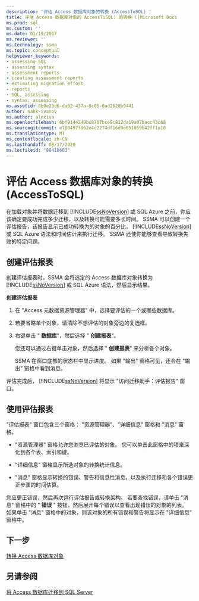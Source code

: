 ```yaml
---
description: '评估 Access 数据库对象的转换 (AccessToSQL) '
title: 评估 Access 数据库对象的 AccessToSQL) 的转换 (|Microsoft Docs
ms.prod: sql
ms.custom: ''
ms.date: 01/19/2017
ms.reviewer: ''
ms.technology: ssma
ms.topic: conceptual
helpviewer_keywords:
- assessing SQL
- assessing syntax
- assessment reports
- creating assessment reports
- estimating migration effort
- reports
- SQL, assessing
- syntax, assessing
ms.assetid: 8b9e23d6-da62-437a-8c05-8ad2628b9441
author: nahk-ivanov
ms.author: alexiva
ms.openlocfilehash: 6bf9144249bc8707bce9c812da19a07bacc43c68
ms.sourcegitcommit: e700497f962e4c2274df16d9e651059b42ff1a10
ms.translationtype: MT
ms.contentlocale: zh-CN
ms.lasthandoff: 08/17/2020
ms.locfileid: "88418603"
---
```

# <a name="assessing-access-database-objects-for-conversion-accesstosql"></a>评估 Access 数据库对象的转换 (AccessToSQL) 
在加载对象并将数据迁移到 [!INCLUDE[ssNoVersion](../../includes/ssnoversion-md.md)] 或 SQL Azure 之前，你应该确定要成功完成多少迁移，以及转换可能需要多长时间。 SSMA 可以创建一个评估报告，该报告显示已成功转换为的对象的百分比， [!INCLUDE[ssNoVersion](../../includes/ssnoversion-md.md)] 或 SQL Azure 语法和时间估计来执行迁移。 SSMA 还使你能够查看导致转换失败的特定问题。  
  
## <a name="creating-assessment-reports"></a>创建评估报表  
创建评估报表时，SSMA 会将选定的 Access 数据库对象转换为 [!INCLUDE[ssNoVersion](../../includes/ssnoversion-md.md)] 或 SQL Azure 语法，然后显示结果。  
  
**创建评估报表**  
  
1.  在 "Access 元数据资源管理器" 中，选择要评估的一个或哪些数据库。  
  
2.  若要省略单个对象，请清除不想评估的对象旁边的复选框。  
  
3.  右键单击 " **数据库**"，然后选择 " **创建报表**"。  
  
    您还可以通过右键单击对象，然后选择 " **创建报表**" 来分析各个对象。  
  
    SSMA 在窗口底部的状态栏中显示进度。 如果 "输出" 窗格可见，还会在 "输出" 窗格中看到消息。  
  
评估完成后， [!INCLUDE[ssNoVersion](../../includes/ssnoversion-md.md)] 将显示 "访问迁移助手：评估报告" 窗口。  
  
## <a name="using-assessment-reports"></a>使用评估报表  
"评估报表" 窗口包含三个窗格： "资源管理器"、"详细信息" 窗格和 "消息" 窗格。  
  
-   "资源管理器" 窗格允许您浏览已评估的对象。 您可以单击此窗格中的项来深化到各个表、索引和键。  
  
-   "详细信息" 窗格显示所选对象的转换统计信息。  
  
-   "消息" 窗格显示转换的错误、警告和信息性消息，以及执行迁移和各个错误更正步骤的时间估算。  
  
您应更正错误，然后再次运行评估报告或转换架构。 若要查找错误，请单击 "消息" 窗格中的 " **错误** " 按钮，然后展开每个错误以查看出现错误的对象的列表。 如果单击 "消息" 窗格中的对象，则该对象的所有错误和警告将显示在 "详细信息" 窗格中。  
  
## <a name="next-step"></a>下一步  
[转换 Access 数据库对象](converting-access-database-objects-accesstosql.md)  
  
## <a name="see-also"></a>另请参阅  
[将 Access 数据库迁移到 SQL Server](migrating-access-databases-to-sql-server-azure-sql-db-accesstosql.md)  
  
